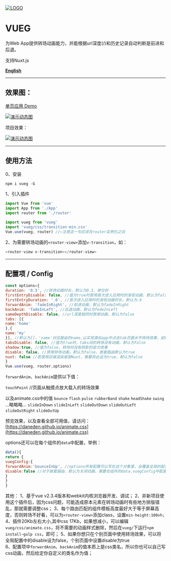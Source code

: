 [
![](https://raw.githubusercontent.com/jaweii/vueg/master/image/vueg.JPG "LOGO")](https://raw.githubusercontent.com/jaweii/vueg/master/image/vueg.JPG)

# VUEG

为Web App提供转场动画能力，并能根据url深度(/)和历史记录自动判断是前进和后退。

支持Nuxt.js

[**English**](https://github.com/jaweii/vueg/blob/master/README_EN.md)

---

## 效果图：

[单页应用 Demo](https://jaweii.github.io/vueg/example/dist/#/) 

[![](https://raw.githubusercontent.com/jaweii/vueg/master/image/GIF.gif "演示动态图")](https://raw.githubusercontent.com/jaweii/vueg/master/image/GIF.gif)



项目效果：



[![](https://raw.githubusercontent.com/jaweii/vueg/master/image/GIF33.gif "演示动态图")](https://raw.githubusercontent.com/jaweii/vueg/master/image/GIF33.gif)

---

## 使用方法

0、安装

```js
npm i vueg -G
```

1、引入插件

```js
import Vue from 'vue'
import App from './App'
import router from './router'

import vueg from 'vueg'
import 'vueg/css/transition-min.css'
Vue.use(vueg, router) //←注意这一句应该在router实例化之后

```

2、为需要转场动画的`<router-view>`添加`v-transition`，如：

```js
<router-view v-transition></router-view>
```

---

## 配置项 / Config

```js
const options={
duration: '0.3', //转场动画时长，默认为0.3，单位秒
firstEntryDisable: false, //值为true时禁用首次进入应用时的渐现动画，默认为false
firstEntryDuration: '.6', //首次进入应用时的渐现动画时长，默认为.6
forwardAnim: 'fadeInRight', //前进动画，默认为fadeInRight
backAnim: 'fadeInLeft', //后退动画，默认为fedeInLeft
sameDepthDisable: false, //url深度相同时禁用动画，默认为false
tabs: [{
name:'home'
},{
name:'my'
}], //默认为[]，'name'对应路由的name,以实现类似app中点击tab页面水平转场效果，如tabs[1]到tabs[0]，会使用backAnim动画，tabs[1]到tabs[2]，会使用forwardAnim动画
tabsDisable: false, //值为true时，tabs间的转场没有动画，默认为false
shadow:true, //值为false，转场时没有阴影的层次效果
disable: false, //禁用转场动画，默认为false，嵌套路由默认为true
nuxt: false //若使用后端渲染框架Nuxt，需要将此设为true，默认为false
}
Vue.use(vueg, router,options)

```

`forwardAnim`、`backAnim`提供以下值：

`touchPoint` //页面从触摸点放大载入的转场效果

以及animate.css中的值
`bounce`
`flash`
`pulse`
`rubberBand`
`shake`
`headShake`
`swing`
...略略略...
`slideInDown`
`slideInLeft`
`slideOutDown`
`slideOutLeft`
`slideOutRight`
`slideOutUp`


预览效果，以及查看全部可用值，请访问：[https://daneden.github.io/animate.css](https://daneden.github.io/animate.css)

options还可以在每个组件的`data`中配置，举例：

```js
data(){
return {
vuegConfig:{
forwardAnim:'bounceInUp', //options所有配置可以写在这个对象里，会覆盖全局的配置
disable:false //对于嵌套路由，默认为关闭动画，需要在组件的data.vuegConfig中配置disable为false启用
}
}
}

```

其他：
1、基于vue v2.3.4版本和webkit内核浏览器开发、调试；
2、非新项目使用这个插件后，因为css问题，可能造成原本元素在转场动画时有些地方排版错乱，那就需要调整css；
3、每个路由匹配的组件模板高度最好大于等于屏幕高度，否则转场不好看，可以为`<router-view>`添加class，设置`min-height:100vh;`
4、插件20Kb左右大小,其中css 17Kb，如果想减小，可以编辑`vueg/css/animate.css`，将不需要的动画样式删除，然后在`vueg/`下运行`npm install`-`gulp css`，即可； 5、如果你想只在个别页面中使用转场效果，可以将全局配置中的disable设为false，个别页面中设置disable为true  
6、配置项中`forwardAnim`、`backAnim`的值本质上是css类名，所以你也可以自己写css动画，然后给定你自定义的类名作为值；

